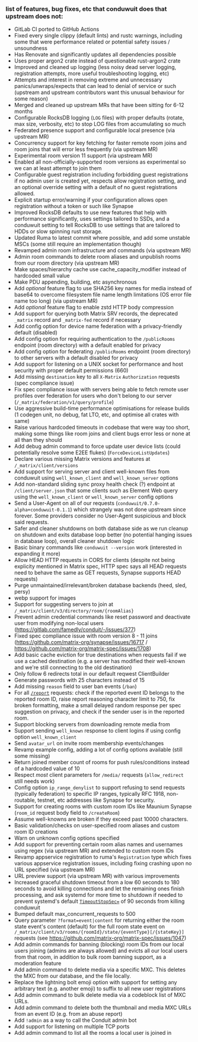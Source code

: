 ### list of features, bug fixes, etc that conduwuit does that upstream does not:

- GitLab CI ported to GitHub Actions
- Fixed every single clippy (default lints) and rustc warnings, including some that were performance related or potential safety issues / unsoundness
- Has Renovate and significantly updates all dependencies possible
- Uses proper argon2 crate instead of questionable rust-argon2 crate
- Improved and cleaned up logging (less noisy dead server logging, registration attempts, more useful troubleshooting logging, etc)
- Attempts and interest in removing extreme and unnecessary panics/unwraps/expects that can lead to denial of service or such (upstream and upstream contributors want this unusual behaviour for some reason)
- Merged and cleaned up upstream MRs that have been sitting for 6-12 months
- Configurable RocksDB logging (`LOG` files) with proper defaults (rotate, max size, verbosity, etc) to stop LOG files from accumulating so much
- Federated presence support and configurable local presence (via upstream MR)
- Concurrency support for key fetching for faster remote room joins and room joins that will error less frequently (via upstream MR)
- Experimental room version 11 support (via upstream MR)
- Enabled all non-officially-supported room versions as experimental so we can at least attempt to join them
- Configurable guest registration including forbidding guest registrations if no admin user is created yet, respects allow registration setting, and an optional override setting with a default of no guest registrations allowed.
- Explicit startup error/warning if your configuration allows open registration without a token or such like Synapse
- Improved RocksDB defaults to use new features that help with performance significantly, uses settings tailored to SSDs, and a conduwuit setting to tell RocksDB to use settings that are tailored to HDDs or slow spinning rust storage.
- Updated Ruma to latest commit where possible, and add some unstable MSCs (some still require an implementation though)
- Revamped admin room infrastructure and commands (via upstream MR)
- Admin room commands to delete room aliases and unpublish rooms from our room directory (via upstream MR)
- Make spaces/hierarchy cache use cache_capacity_modifier instead of hardcoded small value
- Make PDU appending, building, etc asynchronous
- Add *optional* feature flag to use SHA256 key names for media instead of base64 to overcome filesystem file name length limitations (OS error file name too long) (via upstream MR) 
- Add *optional* feature flag to enable zstd HTTP body compression
- Add support for querying both Matrix SRV records, the deprecated `_matrix` record and `_matrix-fed` record if necessary
- Add config option for device name federation with a privacy-friendly default (disabled)
- Add config option for requiring authentication to the `/publicRooms` endpoint (room directory) with a default enabled for privacy
- Add config option for federating `/publicRooms` endpoint (room directory) to other servers with a default disabled for privacy
- Add support for listening on a UNIX socket for performance and host security with proper default permissions (660)
- Add missing `destination` key to all `X-Matrix` `Authorization` requests (spec compliance issue)
- Fix spec compliance issue with servers being able to fetch remote user profiles over federation for users who don't belong to our server (`/_matrix/federation/v1/query/profile`)
- Use aggressive build-time performance optimisations for release builds (1 codegen unit, no debug, fat LTO, etc, and optimise all crates with same)
- Raise various hardcoded timeouts in codebase that were way too short, making some things like room joins and client bugs error less or none at all than they should
- Add debug admin command to force update user device lists (could potentially resolve some E2EE flukes) (`ForceDeviceListUpdates`)
- Declare various missing Matrix versions and features at `/_matrix/client/versions`
- Add support for serving server and client well-known files from conduwuit using `well_known_client` and `well_known_server` options
- Add non-standard sliding sync proxy health check (?) endpoint at `/client/server.json` that some clients such as Element Web query using the `well_known_client` or `well_known_server` config options
- Send a User-Agent on all of our requests (`conduwuit/0.7.0-alpha+conduwuit-0.1.1`) which strangely was not done upstream since forever. Some providers consider no User-Agent suspicious and block said requests.
- Safer and cleaner shutdowns on both database side as we run cleanup on shutdown and exits database loop better (no potential hanging issues in database loop), overall cleaner shutdown logic
- Basic binary commands like `conduwuit --version` work (interested in expanding it more)
- Allow HEAD HTTP requests in CORS for clients (despite not being explicity mentioned in Matrix spec, HTTP spec says all HEAD requests need to behave the same as GET requests, Synapse supports HEAD requests)
- Purge unmaintained/irrelevant/broken database backends (heed, sled, persy)
- webp support for images
- Support for suggesting servers to join at `/_matrix/client/v3/directory/room/{roomAlias}`
- Prevent admin credential commands like reset password and deactivate user from modifying non-local users (https://gitlab.com/famedly/conduit/-/issues/377)
- Fixed spec compliance issue with room version 8 - 11 joins (https://github.com/matrix-org/synapse/issues/16717 / https://github.com/matrix-org/matrix-spec/issues/1708)
- Add basic cache eviction for true destinations when requests fail if we use a cached destination (e.g. a server has modified their well-known and we're still connecting to the old destination)
- Only follow 6 redirects total in our default reqwest ClientBuilder
- Generate passwords with 25 characters instead of 15
- Add missing `reason` field to user ban events (`/ban`)
- For all [`/report`](https://spec.matrix.org/v1.9/client-server-api/#post_matrixclientv3roomsroomidreporteventid) requests: check if the reported event ID belongs to the reported room ID, raise report reasoning character limit to 750, fix broken formatting, make a small delayed random response per spec suggestion on privacy, and check if the sender user is in the reported room.
- Support blocking servers from downloading remote media from
- Support sending `well_known` response to client logins if using config option `well_known_client`
- Send `avatar_url` on invite room membership events/changes
- Revamp example config, adding a lot of config options available (still some missing)
- Return joined member count of rooms for push rules/conditions instead of a hardcoded value of 10
- Respect *most* client parameters for `/media/` requests (`allow_redirect` still needs work)
- Config option `ip_range_denylist` to support refusing to send requests (typically federation) to specific IP ranges, typically RFC 1918, non-routable, testnet, etc addresses like Synapse for security.
- Support for creating rooms with custom room IDs like Maunium Synapse (`room_id` request body field to `/createRoom`)
- Assume well-knowns are broken if they exceed past 10000 characters.
- Basic validation/checks on user-specified room aliases and custom room ID creations
- Warn on unknown config options specified
- Add support for preventing certain room alias names and usernames using regex (via upstream MR) and extended to custom room IDs
- Revamp appservice registration to ruma's `Registration` type which fixes various appservice registration issues, including fixing crashing upon no URL specified (via upstream MR)
- URL preview support (via upstream MR) with various improvements
- Increased graceful shutdown timeout from a low 60 seconds to 180 seconds to avoid killing connections and let the remaining ones finish processing, and ask systemd for more time to shutdown if needed to prevent systemd's default [`TimeoutStopSec=`](https://www.freedesktop.org/software/systemd/man/latest/systemd.service.html#TimeoutStopSec=) of 90 seconds from killing conduwuit
- Bumped default max_concurrent_requests to 500
- Query parameter `?format=event|content` for returning either the room state event's content (default) for the full room state event on ` /_matrix/client/v3/rooms/{roomId}/state/{eventType}[/{stateKey}]` requests (see https://github.com/matrix-org/matrix-spec/issues/1047)
- Add admin commands for banning (blocking) room IDs from our local users joining (admins are always allowed) and evicts all our local users from that room, in addition to bulk room banning support, as a moderation feature
- Add admin command to delete media via a specific MXC. This deletes the MXC from our database, and the file locally.
- Replace the lightning bolt emoji option with support for setting any arbitrary text (e.g. another emoji) to suffix to all new user registrations
- Add admin command to bulk delete media via a codeblock list of MXC URLs.
- Add admin command to delete both the thumbnail and media MXC URLs from an event ID (e.g. from an abuse report)
- Add `!admin` as a way to call the Conduit admin bot
- Add support for listening on multiple TCP ports
- Add admin command to list all the rooms a local user is joined in